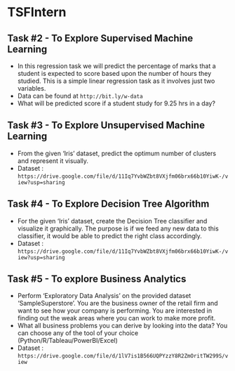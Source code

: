 # TSFIntern
<h2> Task #2 - To Explore Supervised Machine Learning </h2>

* In this regression task we will predict the percentage of marks that a student is expected to score based upon the number of hours they studied. This is a simple linear regression task as it involves just two variables.
* Data can be found at `http://bit.ly/w-data`
* What will be predicted score if a student study for 9.25 hrs in a day?

<h2> Task #3 - To Explore Unsupervised Machine Learning </h2>

* From the given ‘Iris’ dataset, predict the optimum number of clusters and represent it visually.
* Dataset : `https://drive.google.com/file/d/11Iq7YvbWZbt8VXjfm06brx66b10YiwK-/view?usp=sharing`

<h2> Task #4 - To Explore Decision Tree Algorithm </h2>

* For the given ‘Iris’ dataset, create the Decision Tree classifier and visualize it graphically. The purpose is if we feed any new data to this classifier, it would be able to predict the right class accordingly.
* Dataset : `https://drive.google.com/file/d/11Iq7YvbWZbt8VXjfm06brx66b10YiwK-/view?usp=sharing`

<h2> Task #5 - To explore Business Analytics </h2>

* Perform ‘Exploratory Data Analysis’ on the provided dataset ‘SampleSuperstore’. You are the business owner of the retail firm and want to see how your company is performing. You are interested in finding out the weak areas where you can work to make more profit.
* What all business problems you can derive by looking into the data? You can choose any of the tool of your choice (Python/R/Tableau/PowerBI/Excel)
* Dataset : `https://drive.google.com/file/d/1lV7is1B566UQPYzzY8R2ZmOritTW299S/view`

